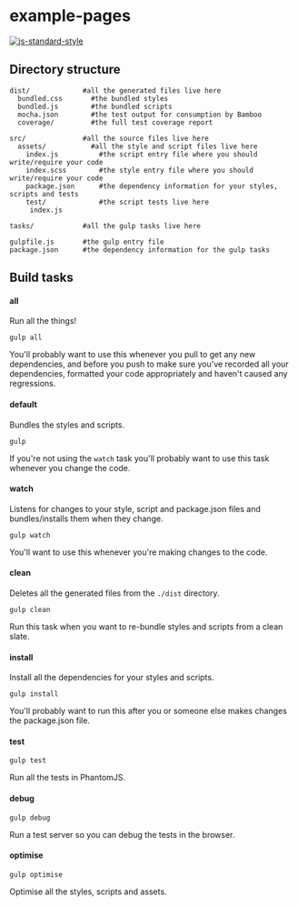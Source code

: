 # example-pages

[![js-standard-style](https://img.shields.io/badge/code%20style-standard-brightgreen.svg?style=flat)](https://github.com/feross/standard)

## Directory structure

    dist/             #all the generated files live here
      bundled.css       #the bundled styles
      bundled.js        #the bundled scripts
      mocha.json        #the test output for consumption by Bamboo
      coverage/         #the full test coverage report
      
    src/              #all the source files live here
      assets/           #all the style and script files live here
        index.js          #the script entry file where you should write/require your code
        index.scss        #the style entry file where you should write/require your code
        package.json      #the dependency information for your styles, scripts and tests
        test/             #the script tests live here
         index.js     
         
    tasks/            #all the gulp tasks live here
    
    gulpfile.js       #the gulp entry file
    package.json      #the dependency information for the gulp tasks

## Build tasks

#### all

Run all the things!

    gulp all
    
You'll probably want to use this whenever you pull to get any new dependencies, and before you push to make sure you've
recorded all your dependencies, formatted your code appropriately and haven't caused any regressions.

#### default

Bundles the styles and scripts. 

    gulp

If you're not using the `watch` task you'll probably want to use this task whenever you change the code.

#### watch

Listens for changes to your style, script and package.json files and bundles/installs them when they change.

    gulp watch

You'll want to use this whenever you're making changes to the code.

#### clean

Deletes all the generated files from the `./dist` directory.

    gulp clean
    
Run this task when you want to re-bundle styles and scripts from a clean slate.

#### install

Install all the dependencies for your styles and scripts.

    gulp install
    
You'll probably want to run this after you or someone else makes changes the package.json file.

#### test

    gulp test

Run all the tests in PhantomJS.

#### debug

    gulp debug

Run a test server so you can debug the tests in the browser.

#### optimise

    gulp optimise

Optimise all the styles, scripts and assets.
    